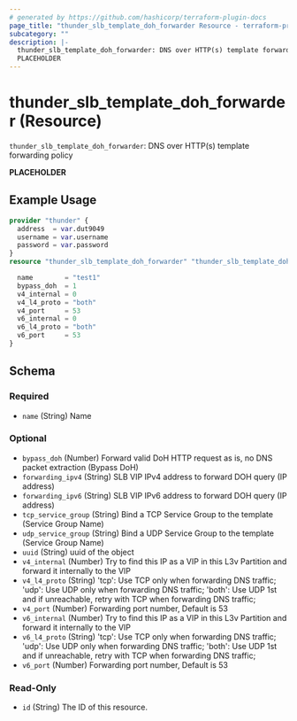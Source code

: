 ```yaml
---
# generated by https://github.com/hashicorp/terraform-plugin-docs
page_title: "thunder_slb_template_doh_forwarder Resource - terraform-provider-thunder"
subcategory: ""
description: |-
  thunder_slb_template_doh_forwarder: DNS over HTTP(s) template forwarding policy
  PLACEHOLDER
---
```


# thunder_slb_template_doh_forwarder (Resource)

`thunder_slb_template_doh_forwarder`: DNS over HTTP(s) template forwarding policy

__PLACEHOLDER__

## Example Usage

```terraform
provider "thunder" {
  address  = var.dut9049
  username = var.username
  password = var.password
}
resource "thunder_slb_template_doh_forwarder" "thunder_slb_template_doh_forwarder" {

  name        = "test1"
  bypass_doh  = 1
  v4_internal = 0
  v4_l4_proto = "both"
  v4_port     = 53
  v6_internal = 0
  v6_l4_proto = "both"
  v6_port     = 53
}
```

<!-- schema generated by tfplugindocs -->
## Schema

### Required

- `name` (String) Name

### Optional

- `bypass_doh` (Number) Forward valid DoH HTTP request as is, no DNS packet extraction (Bypass DoH)
- `forwarding_ipv4` (String) SLB VIP IPv4 address to forward DOH query (IP address)
- `forwarding_ipv6` (String) SLB VIP IPv6 address to forward DOH query (IP address)
- `tcp_service_group` (String) Bind a TCP Service Group to the template (Service Group Name)
- `udp_service_group` (String) Bind a UDP Service Group to the template (Service Group Name)
- `uuid` (String) uuid of the object
- `v4_internal` (Number) Try to find this IP as a VIP in this L3v Partition and forward it internally to the VIP
- `v4_l4_proto` (String) 'tcp': Use TCP only when forwarding DNS traffic; 'udp': Use UDP only when forwarding DNS traffic; 'both': Use UDP 1st and if unreachable, retry with TCP when forwarding DNS traffic;
- `v4_port` (Number) Forwarding port number, Default is 53
- `v6_internal` (Number) Try to find this IP as a VIP in this L3v Partition and forward it internally to the VIP
- `v6_l4_proto` (String) 'tcp': Use TCP only when forwarding DNS traffic; 'udp': Use UDP only when forwarding DNS traffic; 'both': Use UDP 1st and if unreachable, retry with TCP when forwarding DNS traffic;
- `v6_port` (Number) Forwarding port number, Default is 53

### Read-Only

- `id` (String) The ID of this resource.


